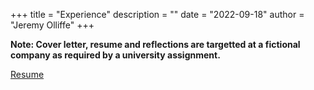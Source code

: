 +++
title = "Experience"
description = ""
date = "2022-09-18"
author = "Jeremy Olliffe"
+++

**Note: Cover letter, resume and reflections are targetted at a fictional company as required by a university assignment.**


[Resume](/docs/resume.pdf)

